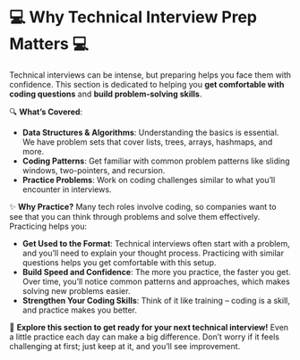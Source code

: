 # 💻 Why Technical Interview Prep Matters 💻

Technical interviews can be intense, but preparing helps you face them with confidence. This section is dedicated to helping you **get comfortable with coding questions** and **build problem-solving skills**.

🔍 **What’s Covered**:
- **Data Structures & Algorithms**: Understanding the basics is essential. We have problem sets that cover lists, trees, arrays, hashmaps, and more.
- **Coding Patterns**: Get familiar with common problem patterns like sliding windows, two-pointers, and recursion.
- **Practice Problems**: Work on coding challenges similar to what you’ll encounter in interviews.

✨ **Why Practice?**
Many tech roles involve coding, so companies want to see that you can think through problems and solve them effectively. Practicing helps you:
   - **Get Used to the Format**: Technical interviews often start with a problem, and you’ll need to explain your thought process. Practicing with similar questions helps you get comfortable with this setup.
   - **Build Speed and Confidence**: The more you practice, the faster you get. Over time, you’ll notice common patterns and approaches, which makes solving new problems easier.
   - **Strengthen Your Coding Skills**: Think of it like training – coding is a skill, and practice makes you better.

🚀 **Explore this section to get ready for your next technical interview!** Even a little practice each day can make a big difference. Don’t worry if it feels challenging at first; just keep at it, and you’ll see improvement.
